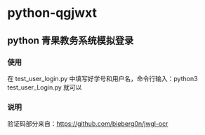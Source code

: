 # python-qgjwxt

## python 青果教务系统模拟登录


### 使用

在 test_user_login.py 中填写好学号和用户名，命令行输入：python3 test_user_Login.py 就可以

### 说明

验证码部分来自：https://github.com/bieberg0n/jwgl-ocr
